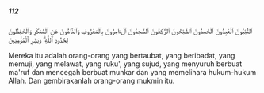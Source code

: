 ##### 112

<span class="ayah">ٱلتَّٰٓئِبُونَ ٱلْعَٰبِدُونَ ٱلْحَٰمِدُونَ ٱلسَّٰٓئِحُونَ ٱلرَّٰكِعُونَ ٱلسَّٰجِدُونَ ٱلْءَامِرُونَ بِٱلْمَعْرُوفِ وَٱلنَّاهُونَ عَنِ ٱلْمُنكَرِ وَٱلْحَٰفِظُونَ لِحُدُودِ ٱللَّهِ ۗ وَبَشِّرِ ٱلْمُؤْمِنِينَ</span>

<span class="ayah_translation">Mereka itu adalah orang-orang yang bertaubat, yang beribadat, yang memuji, yang melawat, yang ruku', yang sujud, yang menyuruh berbuat ma'ruf dan mencegah berbuat munkar dan yang memelihara hukum-hukum Allah. Dan gembirakanlah orang-orang mukmin itu.</span>
